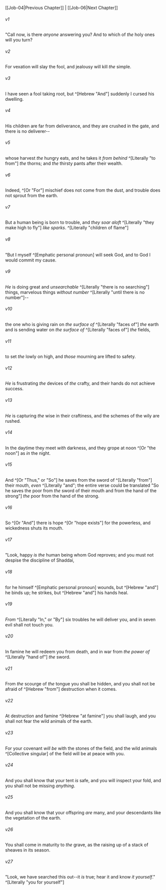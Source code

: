 ﻿---
aliases:
  - Job 5
---

[[Job-04|Previous Chapter]] | [[Job-06|Next Chapter]]

###### v1
"Call now, is there _anyone_ answering you?
And to which of _the_ holy ones will you turn?

###### v2
For vexation will slay the fool,
and jealousy will kill _the_ simple.

###### v3
I have seen a fool taking root,
but ^[Hebrew "And"] suddenly I cursed his dwelling.

###### v4
His children are far from deliverance,
and they are crushed in the gate,
and there is no deliverer--

###### v5
whose harvest _the_ hungry eats,
and he takes it _from behind_ ^[Literally "to from"] _the_ thorns;
and _the_ thirsty pants after their wealth.

###### v6
Indeed, ^[Or "For"] mischief does not come from the dust,
and trouble does not sprout from the earth.

###### v7
But a human being is born to trouble,
and _they soar aloft_ ^[Literally "they make high to fly"] _like_ _sparks_. ^[Literally "children of flame"]

###### v8
"But I myself ^[Emphatic personal pronoun] will seek God,
and to God I would commit my cause.

###### v9
_He_ is doing great and _unsearchable_ ^[Literally "there is no searching"] things,
marvelous things _without number_ ^[Literally "until there is no number"]--

###### v10
the one who is giving rain on _the_ _surface of_ ^[Literally "faces of"] _the_ earth
and is sending water on _the_ _surface of_ ^[Literally "faces of"] _the_ fields,

###### v11
to set _the_ lowly on high,
and _those_ mourning are lifted to safety.

###### v12
_He_ is frustrating _the_ devices of _the_ crafty,
and their hands do not achieve success.

###### v13
_He_ is capturing _the_ wise in their craftiness,
and the schemes of the wily are rushed.

###### v14
In the daytime they meet _with_ darkness,
and they grope at noon ^[Or "the noon"] as _in_ the night.

###### v15
And ^[Or "Thus," or "So"] he saves from the sword of ^[Literally "from"] their mouth,
_even_ ^[Literally "and"; the entire verse could be translated "So he saves the poor from _the_ sword of their mouth and from the hand of the strong"] _the_ poor from the hand of the strong.

###### v16
So ^[Or "And"] there is hope ^[Or "hope exists"] for the powerless,
and wickedness shuts its mouth.

###### v17
"Look, happy _is the_ human being whom God reproves;
and you must not despise the discipline of Shaddai,

###### v18
for he himself ^[Emphatic personal pronoun] wounds, but ^[Hebrew "and"] he binds up;
he strikes, but ^[Hebrew "and"] his hands heal.

###### v19
_From_ ^[Literally "In," or "By"] six troubles he will deliver you,
and in seven evil shall not touch you.

###### v20
In famine he will redeem you from death,
and in war from _the_ _power of_ ^[Literally "hand of"] _the_ sword.

###### v21
From _the_ scourge of _the_ tongue you shall be hidden,
and you shall not be afraid of ^[Hebrew "from"] destruction when it comes.

###### v22
At destruction and famine ^[Hebrew "at famine"] you shall laugh,
and you shall not fear the wild animals of the earth.

###### v23
For your covenant _will be_ with the stones of the field,
and the wild animals ^[Collective singular] of the field will be at peace with you.

###### v24
And you shall know that your tent _is_ safe,
and you will inspect your fold, and you shall not be missing _anything_.

###### v25
And you shall know that your offspring _are_ many,
and your descendants like the vegetation of the earth.

###### v26
You shall come in maturity to _the_ grave,
as the raising up of a stack of sheaves in its season.

###### v27
"Look, we have searched this out--it _is_ true;
hear it and know _it_ _yourself_." ^[Literally "you for yourself"]